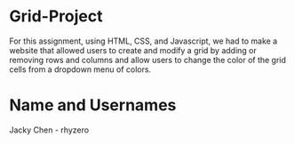 # Grid-Project

For this assignment, using HTML, CSS, and Javascript, we had to make a website that allowed users to create and modify a grid by adding or removing rows and columns and allow users to change the color of the grid cells from a dropdown menu of colors.

# Name and Usernames
Jacky Chen - rhyzero
